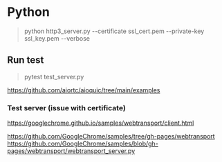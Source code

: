 # Python

> python http3_server.py --certificate ssl_cert.pem --private-key ssl_key.pem --verbose


## Run test

> pytest test_server.py


https://github.com/aiortc/aioquic/tree/main/examples



### Test server (issue with certificate)
https://googlechrome.github.io/samples/webtransport/client.html

https://github.com/GoogleChrome/samples/tree/gh-pages/webtransport
https://github.com/GoogleChrome/samples/blob/gh-pages/webtransport/webtransport_server.py